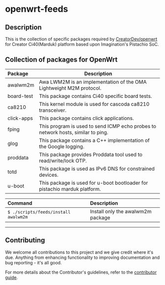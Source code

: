 # openwrt-feeds

## Description

  This is the collection of specific packages required by [CreatorDev/openwrt](https://github.com/CreatorDev/openwrt) for Creator Ci40(Marduk) platform
  based upon Imagination's Pistachio SoC.

## Collection of packages for OpenWrt

Package           | Description
:---------------- | -----------------------------
awalwm2m          | Awa LWM2M is an implementation of the OMA Lightweight M2M protocol.
board-test        | This package contains Ci40 specific board tests.
ca8210            | This kernel module is used for cascoda ca8210 transceiver.
click-apps        | This package contains click applications.
fping             | This program is used to send ICMP echo probes to network hosts, similar to ping.
glog              | This package contains a C++ implementation of the Google logging.
proddata          | This package provides Proddata tool used to read/write/lock OTP.
totd              | This package is used as IPv6 DNS for constrained devices.
u-boot            | This package is used for u-boot bootloader for pistachio marduk platform.

Command                                         | Description
:---------------------------------------------- | :---------------------------------------
```$ ./scripts/feeds/install awalwm2m```        | Install only the awalwm2m package

----

## Contributing

We welcome all contributions to this project and we give credit where it's due. Anything from enhancing functionality to improving documentation and bug reporting - it's all good.

For more details about the Contributor's guidelines, refer to the [contributor guide](https://github.com/CreatorKit/creator-docs/blob/master/ContributorGuide.md).
